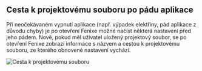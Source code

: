 ﻿---
categories: [fenix]
layout: fenix
---
## Cesta k projektovému souboru po pádu aplikace
Při neočekávaném vypnutí aplikace (např. výpadek elektřiny, pád aplikace z důvodu chyby) je po otevření Fenixe možné načíst některá nastavení před jeho pádem. Nově, pokud měl uživatel uložený projektový soubor, se po otevření Fenixe zobrazí informace s názvem a cestou k projektovému souboru, ze kterého obnovené nastavení vychází.

![Cesta k projektovému souboru]({{site.url}}/data/cestakprojsouboru.png "Cesta k projektovému souboru")